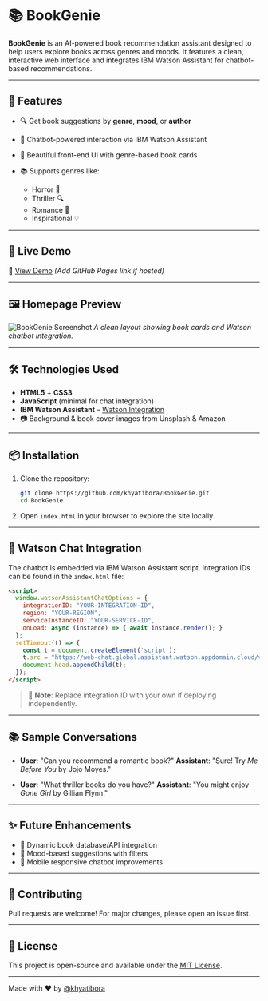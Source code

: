 # 📚 BookGenie

**BookGenie** is an AI-powered book recommendation assistant designed to help users explore books across genres and moods. It features a clean, interactive web interface and integrates IBM Watson Assistant for chatbot-based recommendations.

---

## 🌟 Features

* 🔍 Get book suggestions by **genre**, **mood**, or **author**
* 🤖 Chatbot-powered interaction via IBM Watson Assistant
* 🎨 Beautiful front-end UI with genre-based book cards
* 📚 Supports genres like:

  * Horror 🦹
  * Thriller 🔍
  * Romance 💌
  * Inspirational 💡

---

## 🚀 Live Demo

🔗 [View Demo](https://khyatibora.github.io/BookGenie) *(Add GitHub Pages link if hosted)*

---

## 🖼 Homepage Preview

![BookGenie Screenshot](https://user-images.githubusercontent.com/your-image-path.png)
*A clean layout showing book cards and Watson chatbot integration.*

---

## 🛠️ Technologies Used

* **HTML5** + **CSS3**
* **JavaScript** (minimal for chat integration)
* **IBM Watson Assistant** – [Watson Integration](https://cloud.ibm.com/assistant/)
* 📷 Background & book cover images from Unsplash & Amazon

---

## 📦 Installation

1. Clone the repository:

   ```bash
   git clone https://github.com/khyatibora/BookGenie.git
   cd BookGenie
   ```

2. Open `index.html` in your browser to explore the site locally.

---

## 🤖 Watson Chat Integration

The chatbot is embedded via IBM Watson Assistant script. Integration IDs can be found in the `index.html` file:

```html
<script>
  window.watsonAssistantChatOptions = {
    integrationID: "YOUR-INTEGRATION-ID",
    region: "YOUR-REGION",
    serviceInstanceID: "YOUR-SERVICE-ID",
    onLoad: async (instance) => { await instance.render(); }
  };
  setTimeout(() => {
    const t = document.createElement('script');
    t.src = "https://web-chat.global.assistant.watson.appdomain.cloud/versions/latest/WatsonAssistantChatEntry.js";
    document.head.appendChild(t);
  });
</script>
```

> 🚩 **Note**: Replace integration ID with your own if deploying independently.

---

## 📚 Sample Conversations

* **User**: "Can you recommend a romantic book?"
  **Assistant**: "Sure! Try *Me Before You* by Jojo Moyes."

* **User**: "What thriller books do you have?"
  **Assistant**: "You might enjoy *Gone Girl* by Gillian Flynn."

---

## ✨ Future Enhancements

* 📖 Dynamic book database/API integration
* 🎯 Mood-based suggestions with filters
* 📱 Mobile responsive chatbot improvements

---

## 🤝 Contributing

Pull requests are welcome! For major changes, please open an issue first.

---

## 📄 License

This project is open-source and available under the [MIT License](LICENSE).

---

Made with ❤️ by [@khyatibora](https://github.com/khyatibora)
